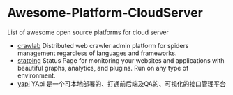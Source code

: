 # Awesome-Platform-CloudServer
List of awesome open source platforms for cloud server
 
+ [crawlab](https://github.com/crawlab-team/crawlab) Distributed web crawler admin platform for spiders management regardless of languages and frameworks.
+ [statping](https://github.com/statping/statping) Status Page for monitoring your websites and applications with beautiful graphs, analytics, and plugins. Run on any type of environment.
+ [yapi](https://github.com/YMFE/yapi) YApi 是一个可本地部署的、打通前后端及QA的、可视化的接口管理平台
